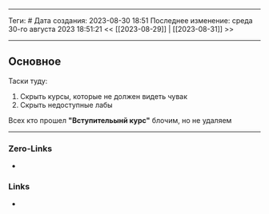 ___
Теги: #
Дата создания: 2023-08-30 18:51 
Последнее изменение: среда 30-го августа 2023 18:51:21
<< [[2023-08-29]] | [[2023-08-31]] >> 
___
## Основное

Таски туду:
1. Скрыть курсы, которые не должен видеть чувак
2. Скрыть недоступные лабы 

Всех кто прошел **"Вступительынй курс"** блочим, но не удаляем

___
### Zero-Links
- 

### Links
- 
